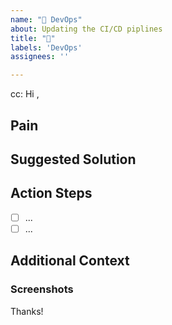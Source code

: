 ```yaml
---
name: "👷 DevOps"
about: Updating the CI/CD piplines
title: "👷"
labels: 'DevOps'
assignees: ''

---
```


<!-- These comments automatically delete -->
<!-- @ mention users who should be in the loop next to cc: -->
cc: 
Hi <!-- add intended user -->,
  
## Pain
<!-- Explain the pain you are experiencing -->

## Suggested Solution
<!-- Describe the solution you'd like -->

## Action Steps
<!--Add GitHub tasks-->
- [ ] ...
- [ ] ...

## Additional Context
<!-- Add any other context here. -->

### Screenshots
<!-- If applicable, add screenshots to help explain your problem. -->

Thanks!
